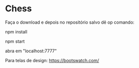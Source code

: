 # Chess
Faça o download e depois no repositório salvo dê op comando:

npm install

npm start

abra em "localhost:7777"

Para telas de design: https://bootswatch.com/
